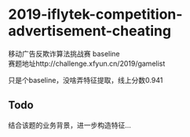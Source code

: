 # 2019-iflytek-competition-advertisement-cheating
移动广告反欺诈算法挑战赛 baseline  
赛题地址http://challenge.xfyun.cn/2019/gamelist  

只是个baseline，没啥弄特征提取，线上分数0.941  
## Todo  
结合该题的业务背景，进一步构造特征...
